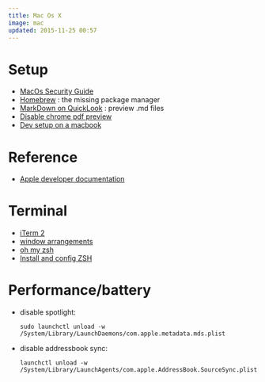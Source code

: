 ```yaml
---
title: Mac Os X
image: mac
updated: 2015-11-25 00:57
---
```

# Setup 

- [MacOs Security Guide](https://github.com/drduh/macOS-Security-and-Privacy-Guide)
- [Homebrew](http://brew.sh/) : the missing package manager
- [MarkDown on QuickLook](http://moss.io/blog/support-for-markdown-in-osx-quicklook/) : preview .md files
- [Disable chrome pdf preview](http://www.cyberciti.biz/howto/how-to-disable-google-chrome-pdf-viewer/)
- [Dev setup on a macbook](https://dev.to/mrkaran/my-development-setup-on-a-macbook)


# Reference

- [Apple developer documentation](https://developer.apple.com/library/)

# Terminal
- [iTerm 2](https://www.iterm2.com)
- [window arrangements](http://chris-schmitz.com/develop-faster-with-iterm-profiles-and-window-arrangements/)
- [oh my zsh](http://ohmyz.sh/)
- [Install and config ZSH](https://gist.github.com/kevin-smets/8568070)

# Performance/battery

- disable spotlight: 
  
      sudo launchctl unload -w /System/Library/LaunchDaemons/com.apple.metadata.mds.plist

- disable addressbook sync:

      launchctl unload -w /System/Library/LaunchAgents/com.apple.AddressBook.SourceSync.plist
